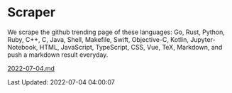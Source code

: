 # Scraper

We scrape the github trending page of these languages: Go, Rust, Python, Ruby, C++, C, Java, Shell, Makefile, Swift, Objective-C, Kotlin, Jupyter-Notebook, HTML, JavaScript, TypeScript, CSS, Vue, TeX, Markdown, and push a markdown result everyday.

[2022-07-04.md](https://github.com/yangwenmai/github-trending-backup/blob/master/2022-07-04.md)

Last Updated: 2022-07-04 04:00:07